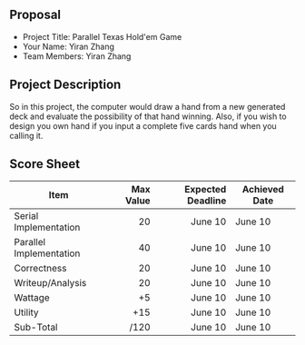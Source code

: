 ## Proposal

* Project Title: Parallel Texas Hold'em Game
* Your Name: Yiran Zhang
* Team Members: Yiran Zhang

## Project Description

So in this project, the computer would draw a hand from a new generated deck and evaluate the possibility of that hand winning. Also, if you wish to design you own hand if you input a complete five cards hand when you calling it.

## Score Sheet

| Item                    |  Max Value |   Expected Deadline| Achieved Date   |
|-------------------------|-----------:|-------------------:|-----------------|
| Serial Implementation    | 20        |        June 10           |     June 10             |
| Parallel Implementation | 40         |         June 10           |       June 10           |
| Correctness             | 20         |        June 10            |        June 10          |
| Writeup/Analysis        | 20         |          June 10           |      June 10            |
| Wattage                 | +5         |        June 10            |          June 10        |
| Utility                 |  +15       |            June 10        |     June 10            |
| Sub-Total               |   /120     |          June 10         |        June 10          |